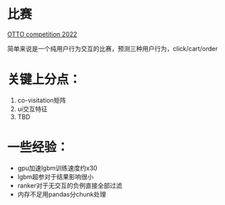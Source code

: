 # 比赛
[OTTO competition 2022](https://www.kaggle.com/competitions/otto-recommender-system/leaderboard)


简单来说是一个纯用户行为交互的比赛，预测三种用户行为，click/cart/order

# 关键上分点：
1. co-visitation矩阵
2. ui交互特征
3. TBD

# 一些经验：
- gpu加速lgbm训练速度约x30
- lgbm超参对于结果影响很小
- ranker对于无交互的负例直接全部过滤
- 内存不足用pandas分chunk处理

